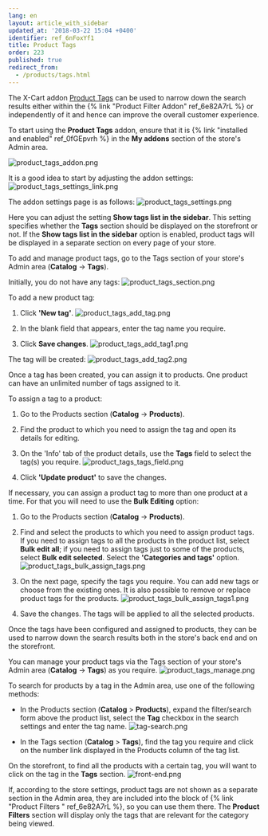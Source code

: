 ```yaml
---
lang: en
layout: article_with_sidebar
updated_at: '2018-03-22 15:04 +0400'
identifier: ref_6nFoxYf1
title: Product Tags
order: 223
published: true
redirect_from:
  - /products/tags.html
---
```

The X-Cart addon [Product Tags](https://market.x-cart.com/addons/product-tags.html "Product Tags") can be used to narrow down the search results either within the {% link "Product Filter Addon" ref_6e82A7rL %} or independently of it and hence can improve the overall customer experience. 

To start using the **Product Tags** addon, ensure that it is {% link "installed and enabled" ref_0fGEpvrh %} in the **My addons** section of the store's Admin area. 

   ![product_tags_addon.png]({{site.baseurl}}/attachments/ref_6nFoxYf1/product_tags_addon.png)

It is a good idea to start by adjusting the addon settings:
   ![product_tags_settings_link.png]({{site.baseurl}}/attachments/ref_6nFoxYf1/product_tags_settings_link.png)

The addon settings page is as follows:
   ![product_tags_settings.png]({{site.baseurl}}/attachments/ref_6nFoxYf1/product_tags_settings.png)

Here you can adjust the setting **Show tags list in the sidebar**. This setting specifies whether the **Tags** section should be displayed on the storefront or not. If the **Show tags list in the sidebar** option is enabled, product tags will be displayed in a separate section on every page of your store.

To add and manage product tags, go to the Tags section of your store's Admin area (**Catalog** -> **Tags**).

Initially, you do not have any tags:
   ![product_tags_section.png]({{site.baseurl}}/attachments/ref_6nFoxYf1/product_tags_section.png)

To add a new product tag:
   1. Click **'New tag'**.
      ![product_tags_add_tag.png]({{site.baseurl}}/attachments/ref_6nFoxYf1/product_tags_add_tag.png)

   2. In the blank field that appears, enter the tag name you require.
      
   3. Click **Save changes**. 
      ![product_tags_add_tag1.png]({{site.baseurl}}/attachments/ref_6nFoxYf1/product_tags_add_tag1.png)
   
   The tag will be created:
      ![product_tags_add_tag2.png]({{site.baseurl}}/attachments/ref_6nFoxYf1/product_tags_add_tag2.png)

Once a tag has been created, you can assign it to products. One product can have an unlimited number of tags assigned to it. 

To assign a tag to a product:

   1. Go to the Products section (**Catalog** -> **Products**).
  
   2. Find the product to which you need to assign the tag and open its details for editing.

  3. On the 'Info' tab of the product details, use the **Tags** field to select the tag(s) you require. 
      ![product_tags_tags_field.png]({{site.baseurl}}/attachments/ref_6nFoxYf1/product_tags_tags_field.png)

   4. Click **'Update product'** to save the changes.
  
If necessary, you can assign a product tag to more than one product at a time. For that you will need to use the **Bulk Editing** option:

   1. Go to the Products section (**Catalog** -> **Products**).
   
   2. Find and select the products to which you need to assign product tags. If you need to assign tags to all the products in the product list, select **Bulk edit all**; if you need to assign tags just to some of the products, select **Bulk edit selected**. Select the **'Categories and tags'** option.
   ![product_tags_bulk_assign_tags.png]({{site.baseurl}}/attachments/ref_6nFoxYf1/product_tags_bulk_assign_tags.png)
   
   3. On the next page, specify the tags you require. You can add new tags or choose from the existing ones. It is also possible to remove or replace product tags for the products.
   ![product_tags_bulk_assign_tags1.png]({{site.baseurl}}/attachments/ref_6nFoxYf1/product_tags_bulk_assign_tags1.png)
   
   4. Save the changes. The tags will be applied to all the selected products.
  
Once the tags have been configured and assigned to products, they can be used to narrow down the search results both in the store's back end and on the storefront.

You can manage your product tags via the Tags section of your store's Admin area (**Catalog** -> **Tags**) as you require.
    ![product_tags_manage.png]({{site.baseurl}}/attachments/ref_6nFoxYf1/product_tags_manage.png)

To search for products by a tag in the Admin area, use one of the following methods:
   
   * In the Products section (**Catalog** > **Products**), expand the filter/search form above the product list, select the **Tag** checkbox in the search settings and enter the tag name.
   ![tag-search.png]({{site.baseurl}}/attachments/ref_6nFoxYf1/tag-search.png)
   
   * In the Tags section (**Catalog** > **Tags**), find the tag you require and click on the number link displayed in the Products column of the tag list.
   
On the storefront, to find all the products with a certain tag, you will want to click on the tag in the **Tags** section. 
   ![front-end.png]({{site.baseurl}}/attachments/ref_6nFoxYf1/front-end.png)

If, according to the store settings, product tags are not shown as a separate section in the Admin area, they are included into the block of {% link "Product Filters " ref_6e82A7rL %}, so you can use them there. The **Product Filters** section will display only the tags that are relevant for the category being viewed.
